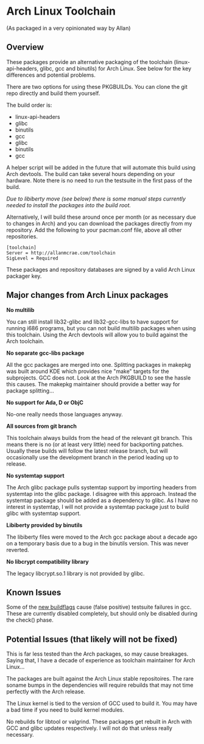 # Arch Linux Toolchain
(As packaged in a very opinionated way by Allan)

## Overview

These packages provide an alternative packaging of the toolchain (linux-api-headers, glibc, gcc and binutils) for Arch Linux.  See below for the key differences and potential problems. 

There are two options for using these PKGBUILDs.  You can clone the git repo directly and build them yourself.

The build order is:
* linux-api-headers
* glibc
* binutils
* gcc
* glibc
* binutils
* gcc

A helper script will be added in the future that will automate this build using Arch devtools. The build can take several hours depending on your hardware. Note there is no need to run the testsuite in the first pass of the build.

*Due to libiberty move (see below) there is some manual steps currently needed to install the packages into the build root.*

Alternatively, I will build these around once per month (or as necessary due to changes in Arch) and you can download the packages directly from my repository.  Add the following to your pacman.conf file, above all other repositories.

```
[toolchain]
Server = http://allanmcrae.com/toolchain
SigLevel = Required
```

These packages and repository databases are signed by a valid Arch Linux packager key.

## Major changes from Arch Linux packages

**No multilib**

You can still install lib32-glibc and lib32-gcc-libs to have support for running i686 programs, but you can not build multilib packages when using this toolchain.  Using the Arch devtools will allow you to build against the Arch toolchain.

**No separate gcc-libs package**

All the gcc packages are merged into one.  Splitting packages in makepkg was built around KDE which provides nice "make" targets for the subprojects.  GCC does not.  Look at the Arch PKGBUILD to see the hassle this causes.  The makepkg maintainer should provide a better way for package splitting...

**No support for Ada, D or ObjC**

No-one really needs those languages anyway.

**All sources from git branch**

This toolchain always builds from the head of the relevant git branch.  This means there is no (or at least very little) need for backporting patches.
Usually these builds will follow the latest release branch, but will occasionally use the development branch in the period leading up to release.

**No systemtap support**

The Arch glibc package pulls systemtap support by importing headers from systemtap into the glibc package.  I disagree with this approach.  Instead the systemtap package should be added as a dependency to glibc.  As I have no interest in systemtap, I will not provide a systemtap package just to build glibc with systemtap support.

**Libiberty provided by binutils**

The libiberty files were moved to the Arch gcc package about a decade ago on a temporary basis due to a bug in the binutils version.  This was never reverted. 

**No libcrypt compatibility library**

The legacy libcrypt.so.1 library is not provided by glibc.

## Known Issues

Some of the [new buildflags](https://gitlab.archlinux.org/archlinux/rfcs/-/blob/master/rfcs/0003-buildflags.rst) cause (false positive) testsuite failures in gcc.  These are currently disabled completely, but should only be disabled during the check() phase.

## Potential Issues (that likely will not be fixed)

This is far less tested than the Arch packages, so may cause breakages.  Saying that, I have a decade of experience as toolchain maintainer for Arch Linux...

The packages are built against the Arch Linux stable repositoires. The rare soname bumps in the dependencies will require rebuilds that may not time perfectly with the Arch release.

The Linux kernel is tied to the version of GCC used to build it.  You may have a bad time if you need to build kernel modules.

No rebuilds for libtool or valgrind.  These packages get rebuilt in Arch with GCC and glibc updates respectively.  I will not do that unless really necessary.
